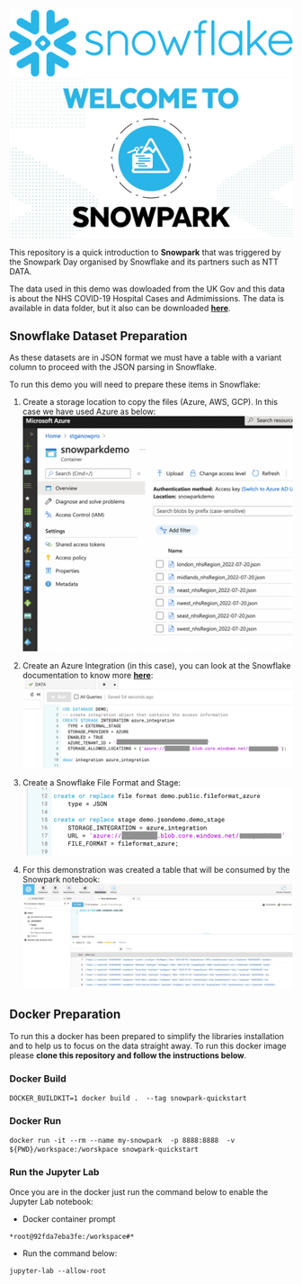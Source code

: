 ![Alt text](images/Snowflake_Logo.svg.png)
![Alt text](images/welcome.jpg)


This repository is a quick introduction to **Snowpark** that was triggered by the Snowpark Day organised by Snowflake and its partners such as NTT DATA.

The data used in this demo was dowloaded from the UK Gov and this data is about the NHS COVID-19 Hospital Cases and Admimissions. The data is available in data folder, but it also can be downloaded **[here](https://coronavirus.data.gov.uk/details/download)**.


## Snowflake Dataset Preparation
As these datasets are in JSON format we must have a table with a variant column to proceed with the JSON parsing in Snowflake.

To run this demo you will need to prepare these items in Snowflake:

1. Create a storage location to copy the files (Azure, AWS, GCP). In this case we have used Azure as below:
![Azure Storage](images/azure_storage.png)

2. Create an Azure Integration (in this case), you can look at the Snowflake documentation to know more **[here](https://docs.snowflake.com/en/sql-reference/sql/create-storage-integration.html)**:
![Azure Integration](images/azure_integration.png)

3. Create a Snowflake File Format and Stage:
![Azure Stage](images/azure_stage.png)

4. For this demonstration was created a table that will be consumed by the Snowpark notebook:
![Snowflake Table](images/snowflake_table.png)


## Docker Preparation

To run this a docker has been prepared to simplify the libraries installation and to help us to focus on the data straight away. To run this docker image please **clone this repository and follow the instructions below**.

### Docker Build
```
DOCKER_BUILDKIT=1 docker build .  --tag snowpark-quickstart
```
### Docker Run
```
docker run -it --rm --name my-snowpark  -p 8888:8888  -v ${PWD}/workspace:/worskpace snowpark-quickstart
```

### Run the Jupyter Lab
Once you are in the docker just run the command below to enable the Jupyter Lab notebook:

* Docker container prompt
```
*root@92fda7eba3fe:/workspace#*
```
* Run the command below:
```
jupyter-lab --allow-root
```